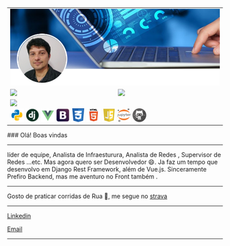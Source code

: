     
  
<center>
<table style="border:0px solid black;">
  <tr>
    <td colspan=2 align=center>
      <img src="https://github.com/k1k0borba/k1k0borba/blob/master/images/Github3_perfil.png" />
    </td>
  </tr>
    <tr>
        <td colspan=><img height="180em" src="https://github-readme-stats.vercel.app/api/top-langs/?username=k1k0borba&layout=compact&langs_count=7&theme=dark" /></td>
        <td colspan=><img height="180em" src="https://github-readme-stats.vercel.app/api?username=k1k0borba&show_icons=true&theme=dark&include_all_commits=true&count_private=true" /></td>
    </tr> 
    <tr>
        <td colspan=2><img align="left" src="https://komarev.com/ghpvc/?username=k1k0borba&color=blue&style=flat" /></td>
    </tr>
    <tr>
        <td colspan=2>
        <img width="32px" height="32px" src="https://github.com/k1k0borba/k1k0borba/blob/master/images/python.png"/>
        <img width="32px" height="32px" src="https://github.com/k1k0borba/k1k0borba/blob/master/images/django.png"/>
        <img width="32px" height="32px" src="https://github.com/k1k0borba/k1k0borba/blob/master/images/vue.png"/>
        <img width="32px" height="32px" src="https://github.com/k1k0borba/k1k0borba/blob/master/images/bootstrap.png"/>
        <img width="32px" height="32px" src="https://github.com/k1k0borba/k1k0borba/blob/master/images/css.png"/>
        <img width="32px" height="32px" src="https://github.com/k1k0borba/k1k0borba/blob/master/images/html5.png"/>
        <img width="32px" height="32px" src="https://github.com/k1k0borba/k1k0borba/blob/master/images/javascript.png"/>
        <img width="32px" height="32px" src="https://github.com/k1k0borba/k1k0borba/blob/master/images/Jupyter_logo.png"/>
        <img width="32px" height="32px" src="https://github.com/k1k0borba/k1k0borba/blob/master/images/github.png"/></td>
    </tr>
</table>
</center>
### Olá! Boas vindas

---
líder de equipe, Analista de Infraesturura, Analista de Redes , Supervisor de Redes ...etc. Mas agora quero ser Desenvolvedor 😄.
Ja faz um tempo que desenvolvo em Django Rest Framework, além de Vue.js. Sinceramente Prefiro Backend, mas me aventuro no Front também .

---

Gosto de praticar corridas de Rua 🏃, me segue no <a href="https://www.strava.com/athletes/76209452">strava</a>

---

<a href="https://www.linkedin.com/in/rodrigo-gomes-borba/">Linkedin</a>

[Email](mailto:k1k0borba@gmail.com)  

---


